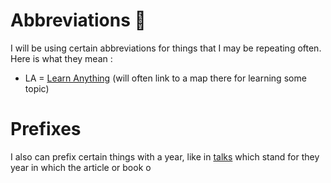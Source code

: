 # Abbreviations 🔖

I will be using certain abbreviations for things that I may be repeating often. Here is what they mean : 

- LA = [Learn Anything](https://learn-anything.xyz) (will often link to a map there for learning some topic)

# Prefixes

I also can prefix certain things with a year, like in [talks](../talks/Talks.md) which stand for they year in which the article or book o